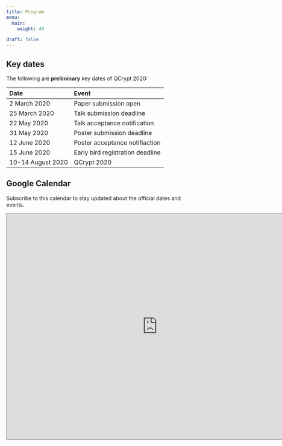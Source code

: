 ```yaml
---
title: Program
menu:
  main:
    weight: 40

draft: false
---
```


## Key dates
The following are **preliminary** key dates of QCrypt 2020:

|Date |Event|
|:----|:----|
|2 March 2020| Paper submission open|
|25 March 2020| Talk submission deadline|
|22 May 2020|Talk acceptance notification|
|31 May 2020|Poster submission deadline|
|12 June 2020| Poster acceptance notifiaction|
|15 June 2020| Early bird registration deadline|
|10-14 August 2020| QCrypt 2020|



## Google Calendar
Subscribe to this calendar to stay updated about the official dates and events.

<iframe src="https://calendar.google.com/calendar/embed?height=600&amp;wkst=2&amp;bgcolor=%23ffffff&amp;ctz=Europe%2FAmsterdam&amp;src=NGY5cnZsdW5tbXJrcGloMWlibzExZ29vNjRAZ3JvdXAuY2FsZW5kYXIuZ29vZ2xlLmNvbQ&amp;color=%238E24AA&amp;title=QCrypt%202020&amp;showTitle=1&amp;showDate=1&amp;showCalendars=0" style="border:solid 1px #777" width="800" height="600" frameborder="0" scrolling="no"></iframe>

